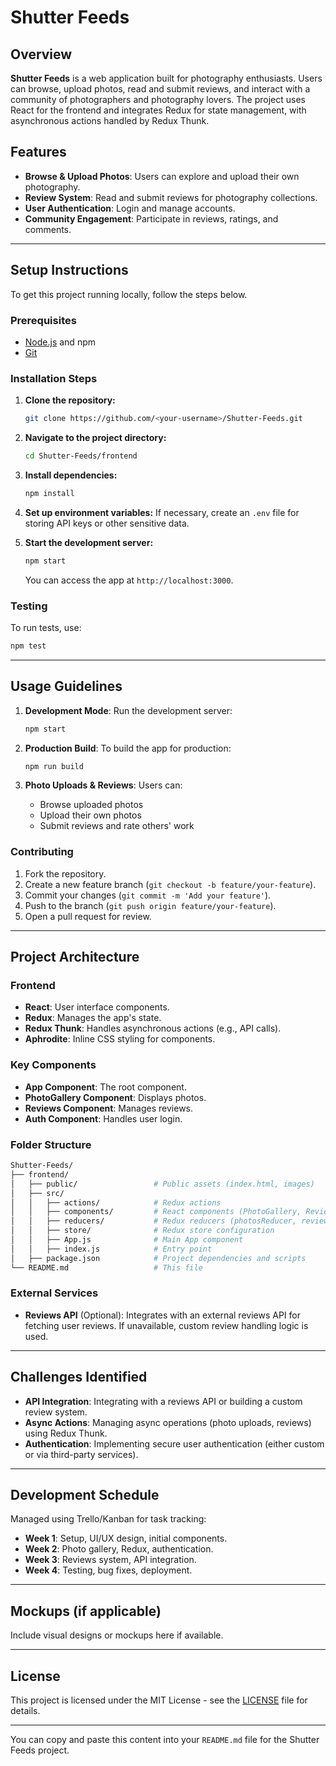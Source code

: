 # Shutter Feeds

## Overview

**Shutter Feeds** is a web application built for photography enthusiasts. Users can browse, upload photos, read and submit reviews, and interact with a community of photographers and photography lovers. The project uses React for the frontend and integrates Redux for state management, with asynchronous actions handled by Redux Thunk.

## Features

- **Browse & Upload Photos**: Users can explore and upload their own photography.
- **Review System**: Read and submit reviews for photography collections.
- **User Authentication**: Login and manage accounts.
- **Community Engagement**: Participate in reviews, ratings, and comments.

---

## Setup Instructions

To get this project running locally, follow the steps below.

### Prerequisites

- [Node.js](https://nodejs.org/) and npm
- [Git](https://git-scm.com/)

### Installation Steps

1. **Clone the repository:**
   ```bash
   git clone https://github.com/<your-username>/Shutter-Feeds.git
   ```

2. **Navigate to the project directory:**
   ```bash
   cd Shutter-Feeds/frontend
   ```

3. **Install dependencies:**
   ```bash
   npm install
   ```

4. **Set up environment variables:**
   If necessary, create an `.env` file for storing API keys or other sensitive data.

5. **Start the development server:**
   ```bash
   npm start
   ```

   You can access the app at `http://localhost:3000`.

### Testing

To run tests, use:
```bash
npm test
```

---

## Usage Guidelines

1. **Development Mode**: Run the development server:
   ```bash
   npm start
   ```

2. **Production Build**: To build the app for production:
   ```bash
   npm run build
   ```

3. **Photo Uploads & Reviews**: Users can:
   - Browse uploaded photos
   - Upload their own photos
   - Submit reviews and rate others' work

### Contributing

1. Fork the repository.
2. Create a new feature branch (`git checkout -b feature/your-feature`).
3. Commit your changes (`git commit -m 'Add your feature'`).
4. Push to the branch (`git push origin feature/your-feature`).
5. Open a pull request for review.

---

## Project Architecture

### Frontend

- **React**: User interface components.
- **Redux**: Manages the app's state.
- **Redux Thunk**: Handles asynchronous actions (e.g., API calls).
- **Aphrodite**: Inline CSS styling for components.

### Key Components

- **App Component**: The root component.
- **PhotoGallery Component**: Displays photos.
- **Reviews Component**: Manages reviews.
- **Auth Component**: Handles user login.

### Folder Structure

```bash
Shutter-Feeds/
├── frontend/
│   ├── public/                 # Public assets (index.html, images)
│   ├── src/
│   │   ├── actions/            # Redux actions
│   │   ├── components/         # React components (PhotoGallery, Reviews)
│   │   ├── reducers/           # Redux reducers (photosReducer, reviewsReducer)
│   │   ├── store/              # Redux store configuration
│   │   ├── App.js              # Main App component
│   │   ├── index.js            # Entry point
│   ├── package.json            # Project dependencies and scripts
└── README.md                   # This file
```

### External Services

- **Reviews API** (Optional): Integrates with an external reviews API for fetching user reviews. If unavailable, custom review handling logic is used.

---

## Challenges Identified

- **API Integration**: Integrating with a reviews API or building a custom review system.
- **Async Actions**: Managing async operations (photo uploads, reviews) using Redux Thunk.
- **Authentication**: Implementing secure user authentication (either custom or via third-party services).

---

## Development Schedule

Managed using Trello/Kanban for task tracking:

- **Week 1**: Setup, UI/UX design, initial components.
- **Week 2**: Photo gallery, Redux, authentication.
- **Week 3**: Reviews system, API integration.
- **Week 4**: Testing, bug fixes, deployment.

---

## Mockups (if applicable)

Include visual designs or mockups here if available.

---

## License

This project is licensed under the MIT License - see the [LICENSE](LICENSE) file for details.

---

You can copy and paste this content into your `README.md` file for the Shutter Feeds project.
